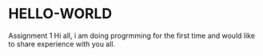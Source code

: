 # HELLO-WORLD
Assignment 1
Hi all, i am doing progrmming for the first time and would like to share experience with you all.
